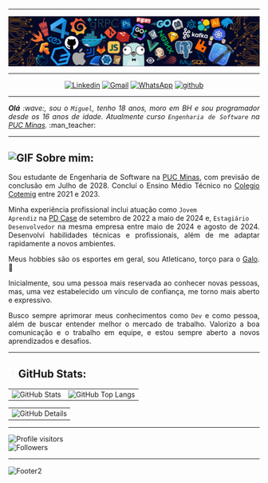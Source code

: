 -----

<div>
<img align="center" alt="Header" src="https://github.com/miguelasdp/miguelasdp/blob/main/img/header.png?raw=true"/>
</div>

-----

<div align="center">
<a href="https://www.linkedin.com/in/miguelasdp/" target="_blank"><img alt="Linkedin" src="https://img.shields.io/badge/LinkedIn-0077B5?style=for-the-badge&logo=linkedin&logoColor=white"/></a>
<a href="mailto:miguelasdp7@gmail.com" target="_blank"><img alt="Gmail" src="https://img.shields.io/badge/Gmail-D14836?style=for-the-badge&logo=gmail&logoColor=white"/></a>
<a href="https://wa.me/5531971874560" target="_blank"><img alt="WhatsApp" src="https://img.shields.io/badge/WhatsApp-25D366?style=for-the-badge&logo=whatsapp&logoColor=white"/></a>
<a href="https://github.com/miguelasdp" target="_blank"><img alt="github" src="https://img.shields.io/badge/GitHub-100000?style=for-the-badge&logo=github&logoColor=white"/></a>
</div>

-----

<div align="justify">
<i><b>Olá</b> :wave:, sou o <code>Miguel</code>, tenho 18 anos, moro em BH e sou programador desde os 16 anos de idade. Atualmente curso <code>Engenharia de Software</code> na <a href="https://www.pucminas.br/" target="_blank">PUC Minas</a>.</i> :man_teacher:<br />
</div>

-----

<h2><img height="20" alt="GIF" src="https://github.com/joaopauloaramuni/joaopauloaramuni/blob/main/img/soulgem.gif?raw=true"/> Sobre mim:</h2>

<div align="justify"><p>
Sou estudante de Engenharia de Software na <a href="https://www.pucminas.br/" target="_blank">PUC Minas</a>, com previsão de conclusão em Julho de 2028. Concluí o Ensino Médio Técnico no <a href="https://www.cotemig.com.br/" target="_blank">Colegio Cotemig</a> entre 2021 e 2023.
  
Minha experiência profissional inclui atuação como <code>Jovem Aprendiz</code> na <a href="https://www.pdcase.com/" target="_blank">PD Case</a> de setembro de 2022 a maio de 2024 e, <code>Estagiário Desenvolvedor</code> na mesma empresa entre maio de 2024 e agosto de 2024. Desenvolvi habilidades técnicas e profissionais, além de me adaptar rapidamente a novos ambientes.

Meus hobbies são os esportes em geral, sou Atleticano, torço para o <a href="https://www.atletico.com.br/" target="_blank">Galo</a>. :rooster:

Inicialmente, sou uma pessoa mais reservada ao conhecer novas pessoas, mas, uma vez estabelecido um vínculo de confiança, me torno mais aberto e expressivo.

Busco sempre aprimorar meus conhecimentos como <code>Dev</code> e como pessoa, além de buscar entender melhor o mercado de trabalho. Valorizo a boa comunicação e o trabalho em equipe, e estou sempre aberto a novos aprendizados e desafios.



</p>
</div>

-----

<div>

<h2><img height="20" alt="GIF" src="https://github.com/miguelasdp/miguelasdp/blob/main/img/graphic.gif?raw=true"/>GitHub Stats:</h2>

<div align="center">
<table>
<tr>
<td>
<img alt="GitHub Stats" width="300px" src="http://github-profile-summary-cards.vercel.app/api/cards/stats?username=miguelasdp&theme=github_dark"/>
</td>
<td>
<img alt="GitHub Top Langs" width="300px" src="http://github-profile-summary-cards.vercel.app/api/cards/repos-per-language?username=miguelasdp&theme=github_dark"/>
</td>
</tr>
</table>
<table>
<tr align="center">
<td>
<img alt="GitHub Details" width="600px" src="http://github-profile-summary-cards.vercel.app/api/cards/profile-details?username=miguelasdp&theme=github_dark"/>
</td>
</tr>
</table>
</div>

-----

<img alt="Profile visitors" src="https://komarev.com/ghpvc/?username=miguelasdp&style=for-the-badge&abbreviated=true&color=orange" width=150><br />
<img alt="Followers" src="https://img.shields.io/github/followers/miguelasdp?style=social" width=125/>

-----

<img align="center" alt="Footer2" src="https://capsule-render.vercel.app/api?type=waving&height=100&color=fe7d37&section=footer&textBg=false"/>
